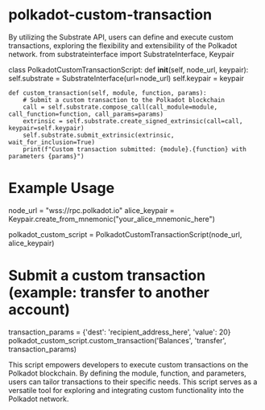 # polkadot-custom-transaction  
By utilizing the Substrate API, users can define and execute custom transactions, exploring the flexibility and extensibility of the Polkadot network. 
from substrateinterface import SubstrateInterface, Keypair

class PolkadotCustomTransactionScript:
    def __init__(self, node_url, keypair):
        self.substrate = SubstrateInterface(url=node_url)
        self.keypair = keypair

    def custom_transaction(self, module, function, params):
        # Submit a custom transaction to the Polkadot blockchain
        call = self.substrate.compose_call(call_module=module, call_function=function, call_params=params)
        extrinsic = self.substrate.create_signed_extrinsic(call=call, keypair=self.keypair)
        self.substrate.submit_extrinsic(extrinsic, wait_for_inclusion=True)
        print(f"Custom transaction submitted: {module}.{function} with parameters {params}")

# Example Usage
node_url = "wss://rpc.polkadot.io"
alice_keypair = Keypair.create_from_mnemonic("your_alice_mnemonic_here")

polkadot_custom_script = PolkadotCustomTransactionScript(node_url, alice_keypair)

# Submit a custom transaction (example: transfer to another account)
transaction_params = {'dest': 'recipient_address_here', 'value': 20}
polkadot_custom_script.custom_transaction('Balances', 'transfer', transaction_params)

This script empowers developers to execute custom transactions on the Polkadot blockchain. By defining the module, function, and parameters, users can tailor transactions to their specific needs. This script serves as a versatile tool for exploring and integrating custom functionality into the Polkadot network.
